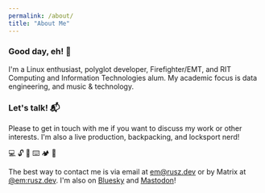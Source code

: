 ```yaml
---
permalink: /about/
title: "About Me"
---
```


### Good day, eh! 👋

I'm a Linux enthusiast, polyglot developer, Firefighter/EMT, and RIT Computing and Information Technologies alum. My academic focus is data engineering, and music & technology.

### Let's talk! 📬

Please to get in touch with me if you want to discuss my work or other interests. I'm also a live production, backpacking, and locksport nerd!

💻 🔓 🎹 ⌨️ 🏕️ 🤿

The best way to contact me is via email at [em@rusz.dev](mailto:em@rusz.dev) or by Matrix at [@em:rusz.dev](https://matrix.to/#/@em:rusz.dev). I'm also on [Bluesky](https://bsky.app/profile/rusz.dev) and [Mastodon](https://infosec.exchange/@rusz)!
